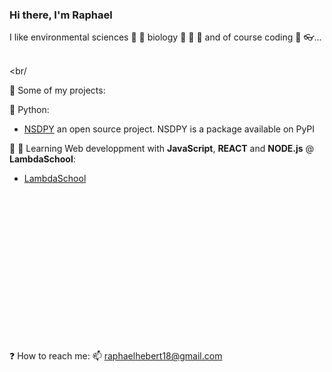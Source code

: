 ### Hi there, I'm Raphael


I like environmental sciences :seedling: :ocean: biology :microscope: :microbe: :dna: and of course coding :floppy_disk: :eyeglasses:...

<br/><br/

:open_file_folder: Some of my projects:

  :snake: Python: 
    
   - [NSDPY](https://github.com/RaphaelHebert/nsdpy) an open source project. NSDPY is a package available on PyPI
    
    
:school: :notebook: Learning Web developpment with __JavaScript__, __REACT__ and __NODE.js__ @ __LambdaSchool__:


   - [LambdaSchool](https://github.com/RaphaelHebert/LambdaSchool)
  
<br/><br/><br/><br/><br/><br/><br/><br/><br/><br/><br/><br/><br/><br/>
  
  
  
  
  
  
  
  
:question: How to reach me: 📫 raphaelhebert18@gmail.com

